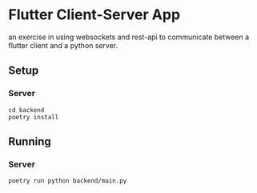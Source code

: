 # Flutter Client-Server App

an exercise in using websockets and rest-api to communicate between a flutter client and a python server.

## Setup

### Server

```shell
cd backend
poetry install
```

## Running

### Server

```shell
poetry run python backend/main.py
```
